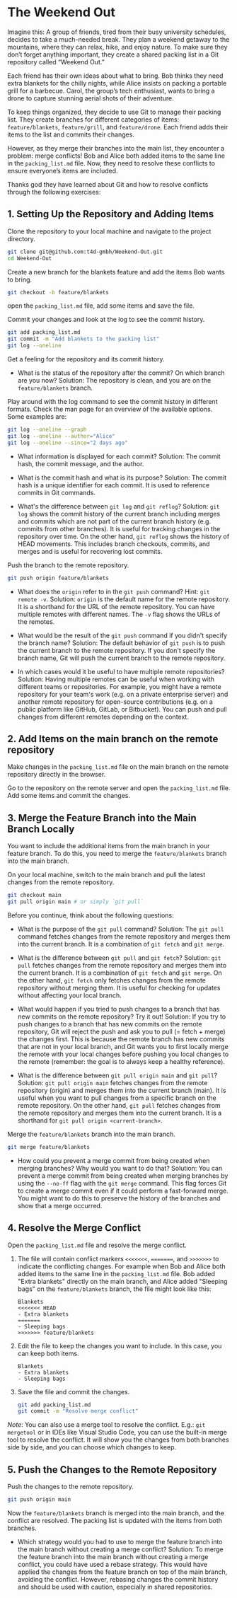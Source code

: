 # The Weekend Out

Imagine this: A group of friends, tired from their busy university schedules, decides to take a much-needed break.
They plan a weekend getaway to the mountains, where they can relax, hike, and enjoy nature. 
To make sure they don’t forget anything important, they create a shared packing list in a Git repository called “Weekend Out.”

Each friend has their own ideas about what to bring.
Bob thinks they need extra blankets for the chilly nights, while Alice insists on packing a portable grill for a barbecue. 
Carol, the group’s tech enthusiast, wants to bring a drone to capture stunning aerial shots of their adventure.

To keep things organized, they decide to use Git to manage their packing list. 
They create branches for different categories of items: `feature/blankets`, `feature/grill`, and `feature/drone`. 
Each friend adds their items to the list and commits their changes.

However, as they merge their branches into the main list, they encounter a problem: merge conflicts! 
Bob and Alice both added items to the same line in the `packing_list.md` file. 
Now, they need to resolve these conflicts to ensure everyone’s items are included.

Thanks god they have learned about Git and how to resolve conflicts through the following exercises:

## 1. Setting Up the Repository and Adding Items

Clone the repository to your local machine and navigate to the project directory.

```bash
git clone git@github.com:t4d-gmbh/Weekend-Out.git
cd Weekend-Out
```

Create a new branch for the blankets feature and add the items Bob wants to bring.

```bash
git checkout -b feature/blankets
```

open the `packing_list.md` file, add some items and save the file.


Commit your changes and look at the log to see the commit history.

```bash
git add packing_list.md
git commit -m "Add blankets to the packing list"
git log --oneline
```

Get a feeling for the repository and its commit history. 
- What is the status of the repository after the commit? On which branch are you now?
Solution: The repository is clean, and you are on the `feature/blankets` branch.

Play around with the log command to see the commit history in different formats.
Check the man page for an overview of the available options. Some examples are:

```bash
git log --oneline --graph
git log --oneline --author="Alice"
git log --oneline --since="2 days ago"
```

- What information is displayed for each commit?
Solution: The commit hash, the commit message, and the author.

- What is the commit hash and what is its purpose?
Solution: The commit hash is a unique identifier for each commit. It is used to reference commits in Git commands.

- What's the difference between `git log` and `git reflog`?
Solution: `git log` shows the commit history of the current branch including merges and commits which are not part of the current branch history (e.g. commits from other branches). It is useful for tracking changes in the repository over time. On the other hand, `git reflog` shows the history of HEAD movements. This includes branch checkouts, commits, and merges and is useful for recovering lost commits.

Push the branch to the remote repository.

```bash
git push origin feature/blankets
```

- What does the `origin` refer to in the `git push` command? Hint: `git remote -v`.
Solution: `origin` is the default name for the remote repository. It is a shorthand for the URL of the remote repository. You can have multiple remotes with different names. The `-v` flag shows the URLs of the remotes.

- What would be the result of the `git push` command if you didn't specify the branch name?
Solution: The default behavior of `git push` is to push the current branch to the remote repository. If you don't specify the branch name, Git will push the current branch to the remote repository.

- In which cases would it be useful to have multiple remote repositories?
Solution: Having multiple remotes can be useful when working with different teams or repositories. For example, you might have a remote repository for your team's work (e.g. on a private enterprise server) and another remote repository for open-source contributions (e.g. on a public platform like GitHub, GitLab, or Bitbucket). You can push and pull changes from different remotes depending on the context.

## 2. Add Items on the main branch on the remote repository

Make changes in the `packing_list.md` file on the main branch on the remote repository directly in the browser.

Go to the repository on the remote server and open the `packing_list.md` file. Add some items and commit the changes.

## 3. Merge the Feature Branch into the Main Branch Locally

You want to include the additional items from the main branch in your feature branch. To do this, you need to merge the `feature/blankets` branch into the main branch.

On your local machine, switch to the main branch and pull the latest changes from the remote repository.

```bash
git checkout main
git pull origin main # or simply `git pull`
```

Before you continue, think about the following questions:
- What is the purpose of the `git pull` command?
Solution: The `git pull` command fetches changes from the remote repository and merges them into the current branch. It is a combination of `git fetch` and `git merge`.

- What is the difference between `git pull` and `git fetch`?
Solution: `git pull` fetches changes from the remote repository and merges them into the current branch. It is a combination of `git fetch` and `git merge`. On the other hand, `git fetch` only fetches changes from the remote repository without merging them. It is useful for checking for updates without affecting your local branch.

- What would happen if you tried to push changes to a branch that has new commits on the remote repository? Try it out!
Solution: If you try to push changes to a branch that has new commits on the remote repository, Git will reject the push and ask you to pull (= fetch + merge) the changes first. This is because the remote branch has new commits that are not in your local branch, and Git wants you to first locally merge the remote with your local changes before pushing you local changes to the remote (remember: the goal is to always keep a healthy reference).

- What is the difference between `git pull origin main` and `git pull`?
Solution: `git pull origin main` fetches changes from the remote repository (origin) and merges them into the current branch (main). It is useful when you want to pull changes from a specific branch on the remote repository. On the other hand, `git pull` fetches changes from the remote repository and merges them into the current branch. It is a shorthand for `git pull origin <current-branch>`.

Merge the `feature/blankets` branch into the main branch.

```bash
git merge feature/blankets
```

- How could you prevent a merge commit from being created when merging branches? Why would you want to do that?
Solution: You can prevent a merge commit from being created when merging branches by using the `--no-ff` flag with the `git merge` command. This flag forces Git to create a merge commit even if it could perform a fast-forward merge. You might want to do this to preserve the history of the branches and show that a merge occurred.

## 4. Resolve the Merge Conflict

Open the `packing_list.md` file and resolve the merge conflict.

1. The file will contain conflict markers `<<<<<<<`, `=======`, and `>>>>>>>` to indicate the conflicting changes. For example when Bob and Alice both added items to the same line in the `packing_list.md` file. Bob added "Extra blankets" directly on the main branch, and Alice added "Sleeping bags" on the `feature/blankets` branch, the file might look like this:
    
    ```plaintext
    Blankets
    <<<<<<< HEAD
    - Extra blankets
    =======
    - Sleeping bags
    >>>>>>> feature/blankets
    ```

2. Edit the file to keep the changes you want to include. In this case, you can keep both items.
    
    ```plaintext
    Blankets
    - Extra blankets
    - Sleeping bags
    ```

3. Save the file and commit the changes.
    
    ```bash
    git add packing_list.md
    git commit -m "Resolve merge conflict"
    ```

_Note_: You can also use a merge tool to resolve the conflict. E.g.: `git mergetool` or in IDEs like Visual Studio Code, you can use the built-in merge tool to resolve the conflict. It will show you the changes from both branches side by side, and you can choose which changes to keep.

## 5. Push the Changes to the Remote Repository

Push the changes to the remote repository.

```bash
git push origin main
```

Now the `feature/blankets` branch is merged into the main branch, and the conflict are resolved. The packing list is updated with the items from both branches.

- Which strategy would you had to use to merge the feature branch into the main branch without creating a merge conflict?
Solution: To merge the feature branch into the main branch without creating a merge conflict, you could have used a rebase strategy. This would have applied the changes from the feature branch on top of the main branch, avoiding the conflict. However, rebasing changes the commit history and should be used with caution, especially in shared repositories.